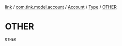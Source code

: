 [link](../../../index.md) / [com.tink.model.account](../../index.md) / [Account](../index.md) / [Type](index.md) / [OTHER](./-o-t-h-e-r.md)

# OTHER

`OTHER`
